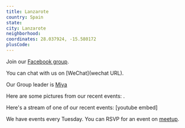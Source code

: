 ```yaml
---
title: Lanzarote
country: Spain
state: 
city: Lanzarote
neighborhood: 
coordinates: 28.037924, -15.580172
plusCode:
---
```

Join our [Facebook group](https://www.facebook.com/groups/free.code.camp.costa.teguise).

You can chat with us on [WeChat](wechat URL).

Our Group leader is [Miya](freecodecamp.org/miya)

Here are some pictures from our recent events:
![]().

Here's a stream of one of our recent events:
[youtube embed]

We have events every Tuesday. You can RSVP for an event on [meetup](meetupurl).
